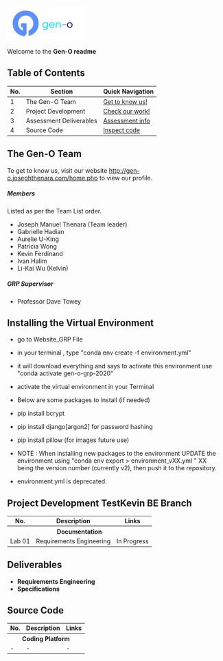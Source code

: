 ![alt text](images/gen-o_logo.png "Gen-O")

Welcome to the **Gen-O readme**

## Table of Contents
| **No.** | **Section**                       | **Quick Navigation**                        |
|---------|-----------------------------------|---------------------------------------------|
| 1       | The Gen-O Team                    | [Get to know us!](#the-mi-team)             |
| 2       | Project Development               | [Check our work!](#analyses-from-labs)      |
| 3       | Assessment Deliverables           | [Assessment info](#assessment-deliverables) |
| 4       | Source Code                       | [Inspect code](#source-code)                |


## The Gen-O Team
To get to know us, visit our website http://gen-o.josephthenara.com/home.php to view our profile.
##### Members
Listed as per the Team List order.

- Joseph Manuel Thenara (Team leader)
- Gabrielle Hadian
- Aurelie U-King
- Patricia Wong 
- Kevin Ferdinand
- Ivan Halim
- Li-Kai Wu (Kelvin)


##### GRP Supervisor 
- Professor Dave Towey 

## Installing the Virtual Environment
- go to Website_GRP File
- in your terminal , type "conda env create -f environment.yml"
- it will download everything and says to activate this environment use "conda activate gen-o-grp-2020"
- activate the virtual environment in your Terminal

- Below are some packages to install (if needed)
- pip install bcrypt
- pip install django[argon2] for password hashing 
- pip install pillow (for images future use)  

- NOTE : When installing new packages to the environment UPDATE the environment using "conda env export > environment_vXX.yml
" XX being the version number (currently v2), then push it to the repository.
- environment.yml is deprecated.

## Project Development TestKevin BE Branch
<table>
  <tr>
    <td align="center"><b>No.</b></td>
    <td align="center"><b>Description</b></td>
    <td align="center"><b>Links</b></td>
  </tr>
  <tr align="center">
    <th colspan="3">Documentation</th>
  </tr>
  <tr>
    <td>Lab 01</td>
    <td>Requirements Engineering</td>
    <td>In Progress</td>
  </tr>
</table>


## Deliverables
+ **Requirements Engineering**
+ **Specifications** 


## Source Code
<table>
  <tr>
    <td align="center"><b>No.</b></td>
    <td align="center"><b>Description</b></td>
    <td align="center"><b>Links</b></td>
  </tr>
  <tr align="center">
    <th colspan="3">Coding Platform</th>
  </tr>
  <tr>
    <td>-</td>
    <td>-</td>
    <td>
     -
    </td>
  </tr>
</table>
